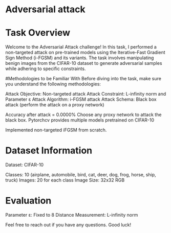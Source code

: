 # Adversarial attack
# Task Overview
Welcome to the Adversarial Attack challenge! In this task, I performed a non-targeted attack on pre-trained models using the Iterative-Fast Gradient Sign Method (i-FGSM) and its variants. The task involves manipulating benign images from the CIFAR-10 dataset to generate adversarial samples while adhering to specific constraints.

#Methodologies to be Familiar With
Before diving into the task, make sure you understand the following methodologies:

Attack Objective: Non-targeted attack
Attack Constraint: L-infinity norm and Parameter ε
Attack Algorithm: i-FGSM attack
Attack Schema: Black box attack (perform the attack on a proxy network)

Accuracy after attack = 0.0000%
Choose any proxy network to attack the black box. Pytorchcv provides multiple models pretrained on CIFAR-10

Implemented non-targeted iFGSM from scratch.

# Dataset Information
Dataset: CIFAR-10

Classes: 10 (airplane, automobile, bird, cat, deer, dog, frog, horse, ship, truck)
Images: 20 for each class
Image Size: 32x32 RGB

# Evaluation
Parameter ε: Fixed to 8
Distance Measurement: L-infinity norm

Feel free to reach out if you have any questions. Good luck!





